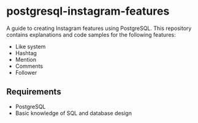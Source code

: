 # postgresql-instagram-features

A guide to creating Instagram features using PostgreSQL. This repository contains explanations and code samples for the following features:

- Like system
- Hashtag
- Mention
- Comments
- Follower

## Requirements

- PostgreSQL
- Basic knowledge of SQL and database design

